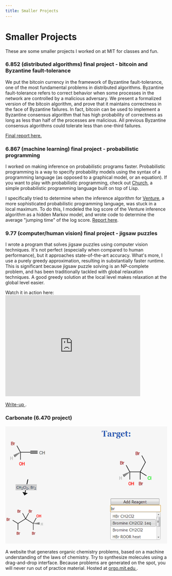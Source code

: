 ```yaml
---
title: Smaller Projects
---
```


Smaller Projects
================

These are some smaller projects I worked on at MIT for classes and fun.

<h3> 6.852 (distributed algorithms) final project - bitcoin and Byzantine fault-tolerance </h3>

<p>
We put the bitcoin currency in the framework of Byzantine fault-tolerance, one of the most fundamental problems in distributed algorithms.  Byzantine fault-tolerance refers to correct behavior when some processes in the network are controlled by a malicious adversary.  We present a formalized version of the bitcoin algorithm, and prove that it maintains correctness in the face of Byzantine failures.  In fact, bitcoin can be used to implement a Byzantine consensus algorithm that has high probability of correctness as long as less than half of the processes are malicious.  All previous Byzantine consensus algorithms could tolerate less than one-third failures.  
</p>

<p>
<a href="/projects/bitcoin.pdf">Final report here.</a>
</p>

<h3> 6.867 (machine learning) final project - probabilistic programming </h3>

<p>
I worked on making inference on probabilistic programs faster.  Probabilistic programming is a way to specify probability models using the syntax of a programming language (as opposed to a graphical model, or an equation).  If you want to play with probabilistic programming, check out <a href="http://projects.csail.mit.edu/church/wiki/Church">Church</a>, a simple probabilistic programming language built on top of Lisp.
</p>

<p>
I specifically tried to determine when the inference algorithm for <a href="http://probcomp.csail.mit.edu/venture/">Venture</a>, a more sophisticated probabilistic programming language, was stuck in a local maximum.  To do this, I modeled the log score of the Venture inference algorithm as a hidden Markov model, and wrote code to determine the average "jumping time" of the log score.  <a href="/projects/6.867_final.pdf">Report here</a>.
</p> 

<h3> 9.77 (computer/human vision) final project - jigsaw puzzles </h3>

<p>
I wrote a program that solves jigsaw puzzles using computer vision techniques.  It's not perfect (especially when compared to human performance), but it approaches state-of-the-art accuracy.  What's more, I use a purely greedy approximation, resulting in substantially faster runtime.  This is significant because jigsaw puzzle solving is an NP-complete problem, and has been traditionally tackled with global relaxation techniques.  A good greedy solution at the local level makes relaxation at the global level easier.
</p>

<p>
Watch it in action here:
<br />
<iframe width="420" height="315" src="https://youtube.com/embed/-oG4REJcXg8" frameborder="0" allowfullscreen></iframe>
</p>

<p>
<a href="/projects/jigsaw.pdf"> Write-up </a>.
</p>

<h3> Carbonate (6.470 project) </h3>
<img src="/carbonate.png" />
<p>
A website that generates organic chemistry problems, based on a machine understanding of the laws of chemistry.  Try to synthesize molecules using a drag-and-drop interface.  Because problems are generated on the spot, you will never run out of practice material.  Hosted at <a href="http://orgo.mit.edu"> orgo.mit.edu </a>.
</p>
